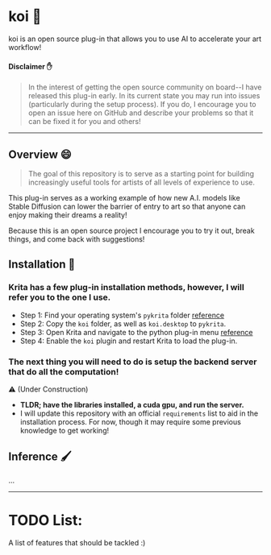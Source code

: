 # koi 🎣

koi is an open source plug-in that allows you to use AI to accelerate your art workflow!

#### Disclaimer ✋
> In the interest of getting the open source community on board--I have released this plug-in early. In its current state you may run into issues (particularly during the setup process). If you do, I encourage you to open an issue here on GitHub and describe your problems so that it can be fixed it for you and others!

---

## Overview 😄

> The goal of this repository is to serve as a starting point for building increasingly useful tools for artists of all levels of experience to use. 

This plug-in serves as a working example of how new A.I. models like Stable Diffusion can lower the barrier of entry to art so that anyone can enjoy making their dreams a reality!

Because this is an open source project I encourage you to try it out, break things, and come back with suggestions!

## Installation 🔨

### Krita has a few plug-in installation methods, however, I will refer you to the one I use.

- Step 1: Find your operating system's `pykrita` folder [reference](https://docs.krita.org/en/reference_manual/resource_management.html#resource-management)
- Step 2: Copy the `koi` folder, as well as `koi.desktop` to `pykrita`.
- Step 3: Open Krita and navigate to the python plug-in menu [reference](https://scripting.krita.org/lessons/plugins-introduction)
- Step 4: Enable the `koi` plugin and restart Krita to load the plug-in.

### The next thing you will need to do is setup the backend server that do all the computation!

:warning: (Under Construction) 
- **TLDR; have the libraries installed, a cuda gpu, and run the server.**
- I will update this repository with an official `requirements` list to aid in the installation process. For now, though it may require some previous knowledge to get working!

## Inference 🖌️
...


---

# TODO List:

A list of features that should be tackled :)

